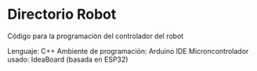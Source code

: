 # Directorio Robot 

 Código para la programación del controlador del robot

 Lenguaje: C++
 Ambiente de programación: Arduino IDE
 Microncontrolador usado: IdeaBoard (basada en ESP32)

